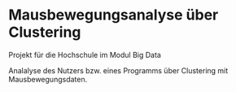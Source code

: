 # Mausbewegungsanalyse über Clustering

Projekt für die Hochschule im Modul Big Data

Analalyse des Nutzers bzw. eines Programms über Clustering mit Mausbewegungsdaten.
